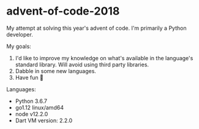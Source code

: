 # advent-of-code-2018

My attempt at solving this year's advent of code. I'm primarily a Python developer.

My goals:

1. I'd like to improve my knowledge on what's available in the language's standard library. Will avoid using third party libraries.
2. Dabble in some new languages.
3. Have fun 😬

Languages:

* Python 3.6.7
* go1.12 linux/amd64
* node v12.2.0
* Dart VM version: 2.2.0
